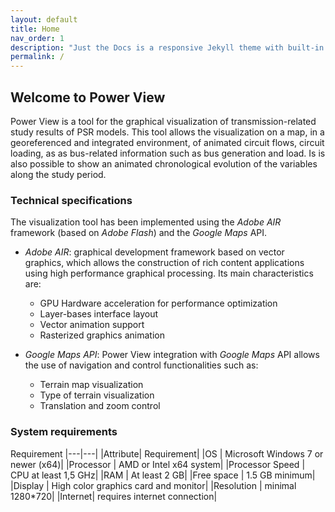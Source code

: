 ```yaml
---
layout: default
title: Home
nav_order: 1
description: "Just the Docs is a responsive Jekyll theme with built-in search that is easily customizable and hosted on GitHub Pages."
permalink: /
---
```


## Welcome to Power View

Power View is a tool for the graphical visualization of transmission-related study results of PSR models. This tool allows the visualization on a map, in a georeferenced and integrated environment, of animated circuit flows, circuit loading, as as bus-related information such as bus generation and load. Is is also possible to show an animated chronological evolution of the variables along the study period.

### Technical specifications

The visualization tool has been implemented using the *Adobe AIR* framework (based on *Adobe Flash*) and the *Google Maps* API.

* *Adobe AIR*: graphical development framework based on vector graphics, which allows the construction of rich content applications using high performance graphical processing. Its main characteristics are:
  * GPU Hardware acceleration for performance optimization
  * Layer-bases interface layout
  * Vector animation support
  * Rasterized graphics animation

* *Google Maps API*: Power View integration with *Google Maps* API allows the use of navigation and control functionalities such as:
  * Terrain map visualization
  * Type of terrain visualization
  * Translation and zoom control

### System requirements

Requirement
|---|---|
|Attribute| Requirement|
|OS | Microsoft Windows 7 or newer (x64)|
|Processor | AMD or Intel x64 system|
|Processor Speed | CPU at least 1,5 GHz|
|RAM | At least 2 GB|
|Free space | 1.5 GB minimum|
|Display | High color graphics card and monitor|
|Resolution | minimal 1280*720|
|Internet| requires internet connection|


